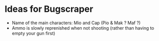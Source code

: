 # Ideas for Bugscraper
- Name of the main characters: Mio and Cap (Pio & Mak ? Maf ?)
- Ammo is slowly reprenished when not shooting (rather than having to empty your gun first)